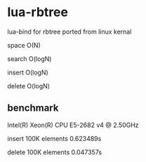 # lua-rbtree
lua-bind for rbtree ported from linux kernal

space O(N)

search O(logN)

insert O(logN)

delete O(logN)

## benchmark
Intel(R) Xeon(R) CPU E5-2682 v4 @ 2.50GHz

insert 100K elements 0.623489s

delete 100K elements 0.047357s


